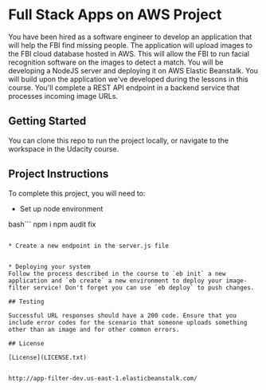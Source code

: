 # Full Stack Apps on AWS Project

You have been hired as a software engineer to develop an application that will help the FBI find missing people.  The application will upload images to the FBI cloud database hosted in AWS. This will allow the FBI to run facial recognition software on the images to detect a match. You will be developing a NodeJS server and deploying it on AWS Elastic Beanstalk. 
You will build upon the application we've developed during the lessons in this course. You'll complete a REST API endpoint in a backend service that processes incoming image URLs.

## Getting Started

You can clone this repo to run the project locally, or navigate to the workspace in the Udacity course.

## Project Instructions

To complete this project, you will need to:

* Set up node environment

bash```
npm i
npm audit fix
```

* Create a new endpoint in the server.js file


* Deploying your system
Follow the process described in the course to `eb init` a new application and `eb create` a new environment to deploy your image-filter service! Don't forget you can use `eb deploy` to push changes.

## Testing

Successful URL responses should have a 200 code. Ensure that you include error codes for the scenario that someone uploads something other than an image and for other common errors.

## License

[License](LICENSE.txt)


http://app-filter-dev.us-east-1.elasticbeanstalk.com/